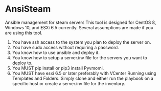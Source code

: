 # AnsiSteam
Ansible management for steam servers
This tool is designed for CentOS 8, Windows 10, and ESXi 6.5 currently.
Several assumptions are made if you are using this tool.
   1. You have ssh access to the system you plan to deploy the server on.
   2. You have sudo access without requiring a password.
   3. You know how to use ansible and deploy it.
   4. You know how to setup a server.inv file for the servers you want to deploy to.
   5. You MUST pip install or pip3 install Pyvmomi.
   6. You MUST have esxi 6.5 or later preferably with VCenter Running using Templates and Folders.
Simply clone and either run the playbook on a specific host or create a server.inv file for the inventory.
